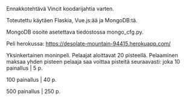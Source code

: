 Ennakkotehtävä Vincit koodarijahtia varten.

Toteutettu käytäen Flaskia, Vue.js:ää ja MongoDB:tä.

MongoDB osoite asetettava tiedostossa mongo_cfg.py.

Peli herokussa:
https://desolate-mountain-94415.herokuapp.com/


Yksinkertainen moninpeli. Pelaajat aloittavat 20 pisteellä. Pelaaminen maksaa yhden pisteen pelaaja saa voittaa pisteitä seuraavasti:
joka 10 painallus | 5 p.

100 painallus     | 40 p.

500 painallus     | 250 p.
